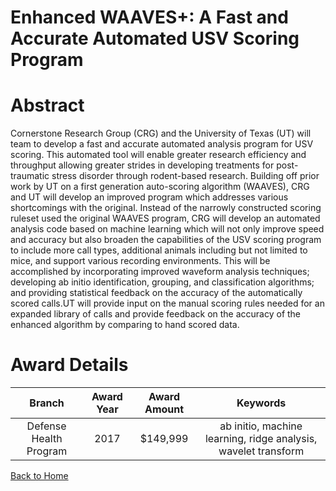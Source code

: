 
Enhanced WAAVES+: A Fast and Accurate Automated USV Scoring Program
===================================================================

# Abstract


Cornerstone Research Group (CRG) and the University of Texas (UT) will team to develop a fast and accurate automated analysis program for USV scoring. This automated tool will enable greater research efficiency and throughput allowing greater strides in developing treatments for post-traumatic stress disorder through rodent-based research. Building off prior work by UT on a first generation auto-scoring algorithm (WAAVES), CRG and UT will develop an improved program which addresses various shortcomings with the original. Instead of the narrowly constructed scoring ruleset used the original WAAVES program, CRG will develop an automated analysis code based on machine learning which will not only improve speed and accuracy but also broaden the capabilities of the USV scoring program to include more call types, additional animals including but not limited to mice, and support various recording environments. This will be accomplished by incorporating improved waveform analysis techniques; developing ab initio identification, grouping, and classification algorithms; and providing statistical feedback on the accuracy of the automatically scored calls.UT will provide input on the manual scoring rules needed for an expanded library of calls and provide feedback on the accuracy of the enhanced algorithm by comparing to hand scored data.  

# Award Details

|Branch|Award Year|Award Amount|Keywords|
| :---: | :---: | :---: | :---: |
|Defense Health Program|2017|$149,999|ab initio, machine learning, ridge analysis, wavelet transform|
  
  


[Back to Home](https://github.com/chrischow/dod_sbir_awards#1812)